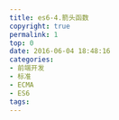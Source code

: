 ```yaml
---
title: es6-4.箭头函数
copyright: true
permalink: 1
top: 0
date: 2016-06-04 18:48:16
categories:
- 前端开发
- 标准
- ECMA
- ES6
tags:
---
```

